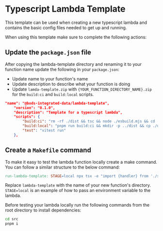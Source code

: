# Typescript Lambda Template

This template can be used when creating a new typescript lambda and contains the basic config files needed to get up and
running. 

When using this template make sure to complete the following actions:

## Update the `package.json` file

After copying the lambda-template directory and renaming it to your function name update the following in your `package.json`:

- Update name to your function's name
- Update description to describe what your function is doing
- Update `lamda-template.zip` with `{YOUR_FUNCTION_DIRECTORY_NAME}.zip` for the `build:ci` and `build:local` scripts.

```JSON
"name": "@bods-integrated-data/lambda-template",
    "version": "0.1.0",
    "description": "Template for a typescript lambda",
    "scripts": {
        "build:ci": "rm -rf ./dist && tsc && node ./esbuild.mjs && cd ./dist && zip -rq ./lambda-template.zip .",
        "build:local": "pnpm run build:ci && mkdir -p ../dist && cp ./dist/lambda-template.zip ../dist",
        "test": "vitest run"
    },
```

## Create a `Makefile` command

To make it easy to test the lambda function locally create a make command. You can follow a similar structure to
the below command:

```makefile
run-lambda-template: STAGE=local npx tsx -e "import {handler} from './src/functions/lambda-template'; handler().catch(e => console.error(e))"
```

Replace `lambda-template` with the name of your new function's directory. `STAGE=local` is an example of how to pass an environment variable to the lambda.

Before testing your lambda locally run the following commands from the root directory to install dependencies:

```bash
cd src
pnpm i
```
